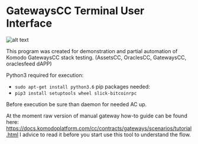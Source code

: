 # GatewaysCC Terminal User Interface

![alt text](https://i.imgur.com/c8DPfpp.png)

This program was created for demonstration and partial automation of Komodo GatewaysCC stack testing. (AssetsCC, OraclesCC, GatewaysCC, oraclesfeed dAPP)

Python3 required for execution:
*  `sudo apt-get install python3.6`
pip packages needed:
* `pip3 install setuptools wheel slick-bitcoinrpc`

Before execution be sure than daemon for needed AC up.

At the moment raw version of manual gateway how-to guide can be found here: https://docs.komodoplatform.com/cc/contracts/gateways/scenarios/tutorial.html I advice to read it before you start use this tool to understand the flow.
